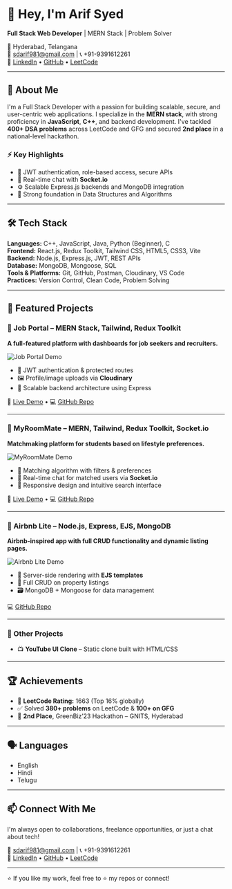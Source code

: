 # 👋 Hey, I'm Arif Syed

**Full Stack Web Developer** | MERN Stack | Problem Solver 

📍 Hyderabad, Telangana  
📧 sdarif981@gmail.com | 📞 +91-9391612261  
🔗 [LinkedIn](https://www.linkedin.com/in/syedarif981/) • [GitHub](https://github.com/sdarif981) • [LeetCode](https://leetcode.com/u/sdarif981/)

---

## 🚀 About Me

I'm a Full Stack Developer with a passion for building scalable, secure, and user-centric web applications. I specialize in the **MERN stack**, with strong proficiency in **JavaScript**, **C++**, and backend development. I've tackled **400+ DSA problems** across LeetCode and GFG and secured **2nd place** in a national-level hackathon.

### ⚡ Key Highlights
- 🔐 JWT authentication, role-based access, secure APIs
- 💬 Real-time chat with **Socket.io**
- ⚙️ Scalable Express.js backends and MongoDB integration
- 🧠 Strong foundation in Data Structures and Algorithms

---

## 🛠️ Tech Stack

**Languages:** C++, JavaScript, Java, Python (Beginner), C  
**Frontend:** React.js, Redux Toolkit, Tailwind CSS, HTML5, CSS3, Vite  
**Backend:** Node.js, Express.js, JWT, REST APIs  
**Database:** MongoDB, Mongoose, SQL  
**Tools & Platforms:** Git, GitHub, Postman, Cloudinary, VS Code  
**Practices:** Version Control, Clean Code, Problem Solving

---

## 💼 Featured Projects

### 🔹 Job Portal – MERN Stack, Tailwind, Redux Toolkit  
**A full-featured platform with dashboards for job seekers and recruiters.**

![Job Portal Demo](./assets/job-portal.gif)

- 🧾 JWT authentication & protected routes  
- 🖼️ Profile/image uploads via **Cloudinary**  
- 🎯 Scalable backend architecture using Express

🔗 [Live Demo](https://job-portal-xi-opal.vercel.app/) • 💻 [GitHub Repo](https://github.com/sdarif981/job-portal)

---

### 🔹 MyRoomMate – MERN, Tailwind, Redux Toolkit, Socket.io  
**Matchmaking platform for students based on lifestyle preferences.**

![MyRoomMate Demo](./assets/my-roommate.gif)

- 🧠 Matching algorithm with filters & preferences  
- 💬 Real-time chat for matched users via **Socket.io**  
- 🧩 Responsive design and intuitive search interface

🔗 [Live Demo](https://my-roommate-zeta.vercel.app/) • 💻 [GitHub Repo](https://github.com/sdarif981/MyRoommate)

---

### 🔹 Airbnb Lite – Node.js, Express, EJS, MongoDB  
**Airbnb-inspired app with full CRUD functionality and dynamic listing pages.**

![Airbnb Lite Demo](./assets/airbnb.gif)

- 🧳 Server-side rendering with **EJS templates**  
- 🔁 Full CRUD on property listings  
- 🗃️ MongoDB + Mongoose for data management

💻 [GitHub Repo](https://github.com/sdarif981/airbnbcl)

---

### 🔸 Other Projects
- 📺 **YouTube UI Clone** – Static clone built with HTML/CSS

---

## 🏆 Achievements

- 🧠 **LeetCode Rating:** 1663 (Top 16% globally)  
- ✅ Solved **380+ problems** on LeetCode & **100+ on GFG**  
- 🥈 **2nd Place**, GreenBiz’23 Hackathon – GNITS, Hyderabad

---

## 🗣️ Languages

- English  
- Hindi  
- Telugu  

---

## 📫 Connect With Me

I'm always open to collaborations, freelance opportunities, or just a chat about tech!

📧 sdarif981@gmail.com | 📞 +91-9391612261  
🔗 [LinkedIn](https://www.linkedin.com/in/syedarif981/) • [GitHub](https://github.com/sdarif981) • [LeetCode](https://leetcode.com/u/sdarif981/)

---

⭐ If you like my work, feel free to ⭐ my repos or connect!

